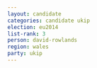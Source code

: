 ```yaml
---
layout: candidate
categories: candidate ukip
election: eu2014
list-rank: 3
person: david-rowlands
region: wales
party: ukip
---
```

